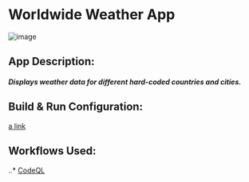 # Worldwide Weather App

![image](https://user-images.githubusercontent.com/32520951/198690511-eac4d6b9-50ea-4cfb-b106-25d3f07a8659.png)

## App Description:
##### Displays weather data for different hard-coded countries and cities.

## Build & Run Configuration:
[a link](https://github.com/user/repo/blob/branch/other_file.md)

## Workflows Used:
..* [CodeQL](.github/workflows/codeql.yml)


